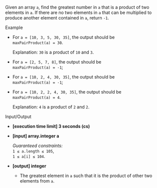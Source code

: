 
Given an array  `a`, find the greatest number in  `a`  that is a product of two elements in  `a`. If there are no two elements in  `a`  that can be multiplied to produce another element contained in  `a`, return  `-1`.

Example

-   For  `a = [10, 3, 5, 30, 35]`, the output should be  
    `maxPairProduct(a) = 30`.
    
    Explanation:  `30`  is a product of  `10`  and  `3`.
    
-   For  `a = [2, 5, 7, 8]`, the output should be  
    `maxPairProduct(a) = -1`;
    
-   For  `a = [10, 2, 4, 30, 35]`, the output should be  
    `maxPairProduct(a) = -1`;
    
-   For  `a = [10, 2, 2, 4, 30, 35]`, the output should be  
    `maxPairProduct(a) = 4`.
    
    Explanation:  `4`  is a product of  `2`  and  `2`.
    

Input/Output

-   **[execution time limit] 3 seconds (cs)**
    
-   **[input] array.integer a**
    
    _Guaranteed constraints:_  
    `1 ≤ a.length ≤ 105`,  
    `1 ≤ a[i] ≤ 104`.
    
-   **[output] integer**
    
    -   The greatest element in  `a`  such that it is the product of other two elements from  `a`.